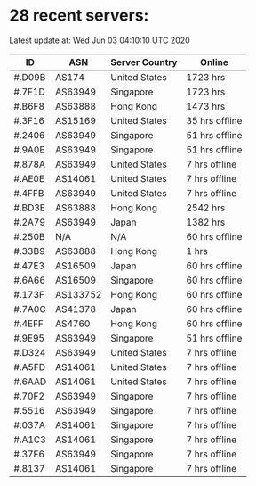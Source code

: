 # 28 recent servers:

Latest update at: Wed Jun 03 04:10:10 UTC 2020

| ID | ASN | Server Country | Online |
| -- | --- | -------------- | ------ |
| #.D09B | AS174 | United States | 1723 hrs |
| #.7F1D | AS63949 | Singapore | 1723 hrs |
| #.B6F8 | AS63888 | Hong Kong | 1473 hrs |
| #.3F16 | AS15169 | United States | 35 hrs offline |
| #.2406 | AS63949 | Singapore | 51 hrs offline |
| #.9A0E | AS63949 | Singapore | 51 hrs offline |
| #.878A | AS63949 | United States | 7 hrs offline |
| #.AE0E | AS14061 | United States | 7 hrs offline |
| #.4FFB | AS63949 | United States | 7 hrs offline |
| #.BD3E | AS63888 | Hong Kong | 2542 hrs |
| #.2A79 | AS63949 | Japan | 1382 hrs |
| #.250B | N/A | N/A | 60 hrs offline |
| #.33B9 | AS63888 | Hong Kong | 1 hrs |
| #.47E3 | AS16509 | Japan | 60 hrs offline |
| #.6A66 | AS16509 | Singapore | 60 hrs offline |
| #.173F | AS133752 | Hong Kong | 60 hrs offline |
| #.7A0C | AS41378 | Japan | 60 hrs offline |
| #.4EFF | AS4760 | Hong Kong | 60 hrs offline |
| #.9E95 | AS63949 | Singapore | 51 hrs offline |
| #.D324 | AS63949 | United States | 7 hrs offline |
| #.A5FD | AS14061 | United States | 7 hrs offline |
| #.6AAD | AS14061 | United States | 7 hrs offline |
| #.70F2 | AS63949 | Singapore | 7 hrs offline |
| #.5516 | AS63949 | Singapore | 7 hrs offline |
| #.037A | AS14061 | Singapore | 7 hrs offline |
| #.A1C3 | AS14061 | Singapore | 7 hrs offline |
| #.37F6 | AS63949 | Singapore | 7 hrs offline |
| #.8137 | AS14061 | Singapore | 7 hrs offline |


